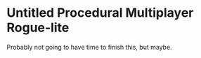 Untitled Procedural Multiplayer Rogue-lite
==========================================

Probably not going to have time to finish this, but maybe.
